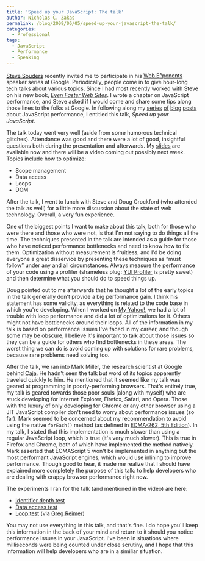```yaml
---
title: 'Speed up your JavaScript: The talk'
author: Nicholas C. Zakas
permalink: /blog/2009/06/05/speed-up-your-javascript-the-talk/
categories:
  - Professional
tags:
  - JavaScript
  - Performance
  - Speaking
---
```

[Steve Souders][1] recently invited me to participate in his [Web E<sup>x</sup>ponents][2] speaker series at Google. Periodically, people come in to give hour-long tech talks about various topics. Since I had most recently worked with Steve on his new book, <cite><a href="http://www.amazon.com/gp/product/0596522304?ie=UTF8&tag=nczonline-20&link_code=as3&camp=211189&creative=373489&creativeASIN=0596522304">Even Faster Web Sites</a></cite>. I wrote a chapter on JavaScript performance, and Steve asked if I would come and share some tips along those lines to the folks at Google. In following along my [series][3] [of][4] [blog][5] [posts][6] about JavaScript performance, I entitled this talk, <cite>Speed up your JavaScript</cite>.

The talk today went very well (aside from some humorous technical glitches). Attendance was good and there were a lot of good, insightful questions both during the presentation and afterwards. My [slides][7] are available now and there will be a video coming out possibly next week. Topics include how to optimize:

  * Scope management
  * Data access
  * Loops
  * DOM

After the talk, I went to lunch with Steve and Doug Crockford (who attended the talk as well) for a little more discussion about the state of web technology. Overall, a very fun experience.

One of the biggest points I want to make about this talk, both for those who were there and those who were not, is that I'm not saying to do things all the time. The techniques presented in the talk are intended as a guide for those who have noticed performance bottlenecks and need to know how to fix them. Optimization without measurement is fruitless, and I'd be doing everyone a great disservice by presenting these techniques as &#8220;must follow&#8221; under any and all circumstances. Always measure the performance of your code using a profiler (shameless plug: [YUI Profiler][8] is pretty sweet) and then determine what you should do to speed things up.

Doug pointed out to me afterwards that he thought a lot of the early topics in the talk generally don't provide a big performance gain. I think his statement has some validity, as everything is related to the code base in which you're developing. When I worked on [My Yahoo!][9], we had a lot of trouble with loop performance and did a lot of optimizations for it. Others might not have bottlenecks around their loops. All of the information in my talk is based on performance issues I've faced in my career, and though some may be obscure, I believe it's important to talk about those issues so they can be a guide for others who find bottlenecks in these areas. The worst thing we can do is avoid coming up with solutions for rare problems, because rare problems need solving too.

After the talk, we ran into Mark Miller, the research scientist at Google behind [Caja][10]. He hadn't seen the talk but word of its topics apparently traveled quickly to him. He mentioned that it seemed like my talk was geared at programming in poorly-performing browsers. That's entirely true, my talk is geared towards those poor souls (along with myself) who are stuck developing for Internet Explorer, Firefox, Safari, and Opera. Those with the luxury of only developing for Chrome or any other browser using a JIT JavaScript compiler don't need to worry about performance issues (so far). Mark seemed to be concerned about my recommendation to avoid using the native `forEach()` method (as defined in [ECMA-262, 5th Edition][11]). In my talk, I stated that this implementation is much slower than using a regular JavaScript loop, which is true (it's very much slower). This is true in Firefox and Chrome, both of which have implemented the method natively. Mark asserted that ECMAScript 5 won't be implemented in anything but the most performant JavaScript engines, which would use inlining to improve performance. Though good to hear, it made me realize that I should have explained more completely the purpose of this talk: to help developers who are dealing with crappy browser performance right now.

The experiments I ran for the talk (and mentioned in the video) are here:

  * [Identifier depth test][12]
  * [Data access test][13]
  * [Loop test][14] (via [Greg Reimer][15])

You may not use everything in this talk, and that's fine. I do hope you'll keep this information in the back of your mind and return to it should you notice performance issues in your JavaScript. I've been in situations where milliseconds were being counted under close scrutiny, and I hope that this information will help developers who are in a similiar situation.

 [1]: http://www.stevesouders.com
 [2]: http://google-code-updates.blogspot.com/2009/05/web-e-x-ponents.html
 [3]: {{site.url}}/blog/2009/01/13/speed-up-your-javascript-part-1/
 [4]: {{site.url}}/blog/2009/01/20/speed-up-your-javascript-part-2/
 [5]: {{site.url}}/blog/2009/01/27/speed-up-your-javascript-part-3/
 [6]: {{site.url}}/blog/2009/02/03/speed-up-your-javascript-part-4/
 [7]: http://www.slideshare.net/nzakas/speed-up-your-javascript
 [8]: http://developer.yahoo.com/yui/profiler/
 [9]: http://my.yahoo.com/
 [10]: http://code.google.com/p/google-caja/
 [11]: http://www.ecma-international.org/publications/files/drafts/tc39-2009-025.pdf
 [12]: {{site.url}}/experiments/javascript/performance/identifier-depth/
 [13]: {{site.url}}/experiments/javascript/performance/data-access/
 [14]: http://blogs.sun.com/greimer/resource/loop-test.html
 [15]: http://blogs.sun.com/greimer/
